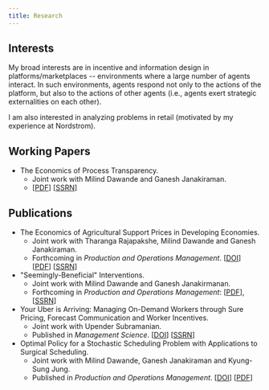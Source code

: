 ```yaml
---
title: Research
---
```


## Interests

My broad interests are in incentive and information design in platforms/marketplaces -- environments where a large number of agents interact. In such environments, agents respond not only to the actions of the platform, but also to the actions of other agents (i.e., agents exert strategic externalities on each other). 

I am also interested in analyzing problems in retail (motivated by my experience at Nordstrom). 


## Working Papers

* The Economics of Process Transparency. 
  * Joint work with Milind Dawande and Ganesh Janakiraman. 
  * [[PDF](/files/manuscripts/process-transparency-nonblind.pdf)] [[SSRN](https://papers.ssrn.com/sol3/papers.cfm?abstract_id=3715037)] 

## Publications

* The Economics of Agricultural Support Prices in Developing Economies. 
  * Joint work with Tharanga Rajapakshe, Milind Dawande and Ganesh Janakiraman. 
  * Forthcoming in *Production and Operations Management*. [[DOI](https://onlinelibrary.wiley.com/doi/10.1111/poms.13416)] [[PDF](/files/manuscripts/gsp-nonblind.pdf)] [[SSRN](https://papers.ssrn.com/sol3/papers.cfm?abstract_id=3103334)]
* "Seemingly-Beneficial" Interventions.
  * Joint work with Milind Dawande and Ganesh Janakirmanan. 
  * Forthcoming in *Production and Operations Management*: [[PDF](/files/manuscripts/Seemingly-Beneficial-Interventions-NonBlind.pdf)], [[SSRN](https://papers.ssrn.com/sol3/papers.cfm?abstract_id=3416634)]
* Your Uber is Arriving: Managing On-Demand Workers through Sure Pricing, Forecast Communication and Worker Incentives.
  * Joint work with Upender Subramanian. 
  * Published in *Management Science*. [[DOI](https://pubsonline.informs.org/doi/10.1287/mnsc.2018.3050)] [[SSRN](https://papers.ssrn.com/sol3/papers.cfm?abstract_id=2895227)]
* Optimal Policy for a Stochastic Scheduling Problem with Applications to Surgical Scheduling.
  * Joint work with Milind Dawande, Ganesh Janakiraman and Kyung-Sung Jung. 
  * Published in *Production and Operations Management*.  [[DOI](https://onlinelibrary.wiley.com/doi/abs/10.1111/poms.12538)] [[PDF](/files/manuscripts/scheduling-sset.pdf)]